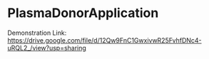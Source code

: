 # PlasmaDonorApplication
Demonstration Link: https://drive.google.com/file/d/12Qw9FnC1GwxivwR25FvhfDNc4-uRQL2_/view?usp=sharing

